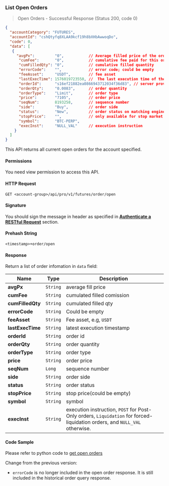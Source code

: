 ### List Open Orders

> Open Orders - Successful Response (Status 200, code 0)

```json
{
  "accountCategory": "FUTURES",
  "accountId": "cshQtyfq8XLAA9kcf19h8bXHbAwwoqDo",
  "code": 0,
  "data": [
   {
     "avgPx":         "0",           // Average filled price of the order   
      "cumFee":       "0",           // cumulative fee paid for this order
      "cumFilledQty": "0",           // cumulative filled quantity
      "errorCode":    "",            // error code; could be empty
      "feeAsset":     "USDT",        // fee asset
      "lastExecTime": 1576019723550, //  The last execution time of the order
      "orderId":      "s16ef21882ea0866943712034f36d83", // server provided orderId
      "orderQty":     "0.0083",      // order quantity
      "orderType":    "Limit",       // order type
      "price":        "7105",        // order price
      "seqNum":       8193258,       // sequence number
      "side":         "Buy",         // order side
      "status":       "New",         // order status on matching engine
      "stopPrice":    "",            // only available for stop market and stop limit orders; otherwise empty 
      "symbol":       "BTC-PERP",          
      "execInst":     "NULL_VAL"     // execution instruction
    }
  ]
}
```

This API returns all current open orders for the account specified. 

#### Permissions 

You need view permission to access this API.

#### HTTP Request

`GET <account-group>/api/pro/v1/futures/order/open`

#### Signature

You should sign the message in header as specified in [**Authenticate a RESTful Request**](#sign-a-request) section.

#### Prehash String

`<timestamp>+order/open`

#### Response

Return a list of order infomation in `data` field:

Name             | Type     | Description
---------------- | -------- | -------------- 
**avgPx**        | `String` | average fill price
**cumFee**       | `String` | cumulated filled comission
**cumFilledQty** | `String` | cumulated filled qty
**errorCode**    | `String` | Could be empty
**feeAsset**     | `String` | Fee asset, e.g, `USDT`
**lastExecTime** | `String` | latest execution timestamp
**orderId**      | `String` | order id
**orderQty**     | `String` | order quantity
**orderType**    | `String` | order type
**price**        | `String` | order price
**seqNum**       | `Long`   | sequence number
**side**         | `String` | order side
**status**       | `String` | order status
**stopPrice**    | `String` | stop price(could be empty)
**symbol**       | `String` | symbol
**execInst**     | `String` | execution instruction, `POST` for Post-Only orders, `Liquidation` for forced-liquidation orders, and `NULL_VAL` otherwise.


#### Code Sample

Please refer to python code to [get open orders](https://github.com/???/query_order.py)

Change from the previous version:

* `errorCode` is no longer included in the open order response. It is still included in the historical order query response.

